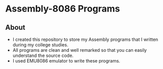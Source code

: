 # Assembly-8086 Programs

## About
- I created this repository to store my Assembly programs that I written during my college studies.
- All programs are clean and well remarked so that you can easily understand the source code.
- I used EMU8086 emulator to write these programs.
